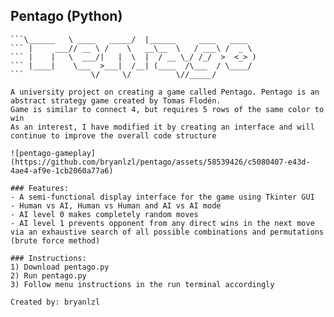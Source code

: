 ## Pentago (Python)
```__________               __                         
```\______   \ ____   _____/  |______     ____   ____  
``` |     ___// __ \ /    \   __\__  \   / ___\ /  _ \ 
``` |    |   \  ___/|   |  \  |  / __ \_/ /_/  >  <_> ) 
``` |____|    \___  >___|  /__| (____  /\___  / \____/ 
```               \/     \/          \//_____/

A university project on creating a game called Pentago. Pentago is an abstract strategy game created by Tomas Flodén.
Game is similar to connect 4, but requires 5 rows of the same color to win
As an interest, I have modified it by creating an interface and will continue to improve the overall code structure

![pentago-gameplay](https://github.com/bryanlzl/pentago/assets/58539426/c5080407-e43d-4ae4-af9e-1cb2060a77a6)

### Features:
- A semi-functional display interface for the game using Tkinter GUI
- Human vs AI, Human vs Human and AI vs AI mode
- AI level 0 makes completely random moves
- AI level 1 prevents opponent from any direct wins in the next move via an exhaustive search of all possible combinations and permutations (brute force method)

### Instructions:
1) Download pentago.py
2) Run pentago.py
3) Follow menu instructions in the run terminal accordingly

Created by: bryanlzl
